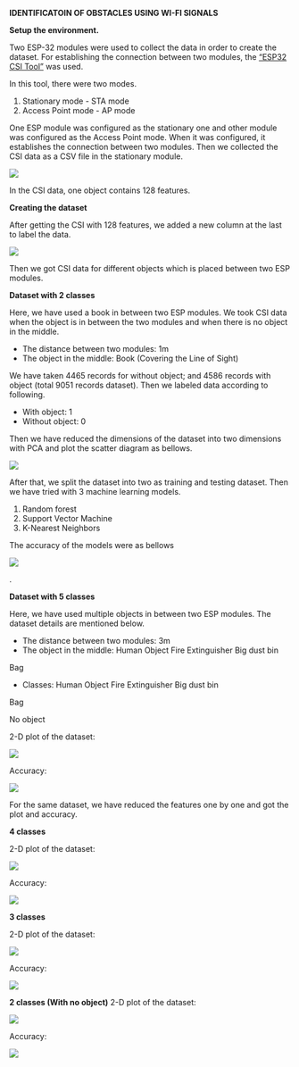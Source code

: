 ﻿**IDENTIFICATOIN OF OBSTACLES USING WI-FI SIGNALS** 

**Setup the environment.** 

Two ESP-32 modules were used to collect the data in order to create the dataset. For establishing the connection between two modules, the [“ESP32 CSI Tool”](https://github.com/StevenMHernandez/ESP32-CSI-Tool) was used. 

In this tool, there were two modes. 

1. Stationary mode - STA mode 
1. Access Point mode - AP mode 

One ESP module was configured as the stationary one and other module was configured as the Access Point mode. When it was configured, it establishes the connection between two modules. Then we collected the CSI data as a CSV file in the stationary module.  

![](media/image01.jpeg)

In the CSI data, one object contains 128 features. 

**Creating the dataset** 

After getting the CSI with 128 features, we added a new column at the last to label the data.  

![](media/image02.jpeg)

Then we got CSI data for different objects which is placed between two ESP modules. 

**Dataset with 2 classes** 

Here, we have used a book in between two ESP modules. We took CSI data when the object is in between the two modules and when there is no object in the middle.  

- The distance between two modules:   1m 
- The object in the middle:   Book (Covering the Line of Sight) 

We have taken 4465 records for without object; and 4586 records with object (total 9051 records dataset). Then we labeled data according to following. 

- With object: 1 
- Without object: 0  

Then we have reduced the dimensions of the dataset into two dimensions with PCA and plot the scatter diagram as bellows. 

![](media/image03.jpeg)

After that, we split the dataset into two as training and testing dataset. Then we have tried with 3 machine learning models. 

1. Random forest 
1. Support Vector Machine 
1. K-Nearest Neighbors 

The accuracy of the models were as bellows 

![](media/image04.jpeg)

. 

**Dataset with 5 classes** 

Here, we have used multiple objects in between two ESP modules. The dataset details are mentioned below.  

- The distance between two modules:   3m 
- The object in the middle:   Human Object Fire Extinguisher Big dust bin 

Bag 

- Classes:  Human Object Fire Extinguisher Big dust bin 

Bag 

No object 

2-D plot of the dataset: 

![](media/image05.jpeg)

Accuracy: 

![](media/image06.jpeg)


For the same dataset, we have reduced the features one by one and got the plot and accuracy. 

**4 classes** 

2-D plot of the dataset: 

![](media/image07.jpeg)

Accuracy: 

![](media/image08.jpeg)

**3 classes** 

2-D plot of the dataset: 

![](media/image09.jpeg)

Accuracy: 

![](media/image10.jpeg)

**2 classes (With no object)** 2-D plot of the dataset: 

![](media/image11.jpeg)

Accuracy: 

![](media/image12.jpeg)
